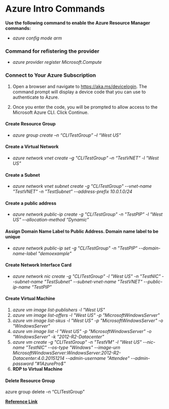 # Azure Intro Commands

**Use the following command to enable the Azure Resource Manager commands:**

* *azure config mode arm*

### **Command for refistering the provider**
* *azure provider register Microsoft.Compute*

### **Connect to Your Azure Subscription**

1. Open a browser and navigate to <https://aka.ms/devicelogin>. The command prompt will display a device code that you can use to authenticate to Azure.

2. Once you enter the code, you will be prompted to allow access to the Microsoft Azure CLI. Click Continue.

#### **Create Resource Group**

* *azure group create –n “CLITestGroup” –l “West US”*

#### **Create a Virtual Network**

* *azure network vnet create –g "CLITestGroup" –n “TestVNET” -l "West US"*

#### **Create a Subnet**

* *azure network vnet subnet create -g "CLITestGroup" --vnet-name "TestVNET" -n "TestSubnet" --address-prefix 10.0.1.0/24*

#### **Create a public address**

* *azure network public-ip create -g "CLITestGroup" -n "TestPIP" -l "West US" –-allocation-method “Dynamic”*

#### **Assign Domain Name Label to Public Address. Domain name label to be unique**

* *azure network public-ip set -g "CLITestGroup" -n "TestPIP" --domain-name-label "demoexample"*

#### **Create Network Interface Card**

* *azure network nic create -g "CLITestGroup" -l "West US" -n "TestNIC" --subnet-name "TestSubnet" --subnet-vnet-name "TestVNET" --public-ip-name “TestPIP”*

#### **Create Virtual Machine**

1. *azure vm image list-publishers -l "West US"*
2. *azure vm image list-offers -l "West US" -p "MicrosoftWindowsServer"*
3. *azure vm image list-skus -l "West US" -p "MicrosoftWindowsServer" -o "WindowsServer"*
4. *azure vm image list -l "West US" -p "MicrosoftWindowsServer" -o "WindowsServer" -k "2012-R2-Datacenter"*
5. *azure vm create -g "CLITestGroup" -n "TestVM" -l "West US" --nic-name "TestNIC" --os-type "Windows" --image-urn MicrosoftWindowsServer:WindowsServer:2012-R2-Datacenter:4.0.20151214 --admin-username "Attendee" --admin-password "#1AzurePro$"*
6. **RDP to Virtual Machine**

#### **Delete Resource Group**
azure group delete –n “CLITestGroup”

[**Reference Link**](https://courses.edx.org/courses/course-v1:Microsoft+DEV205Bx+2T2016/courseware/6d965d92c27341f49f68ddf9cb0110e2/2008f2f2d3954c1ea21c807b133c4be5/)